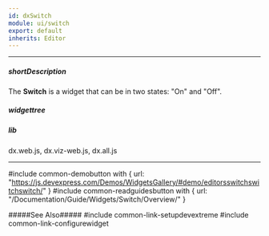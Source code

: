 ```yaml
---
id: dxSwitch
module: ui/switch
export: default
inherits: Editor
---
```

---
##### shortDescription
The **Switch** is a widget that can be in two states: "On" and "Off".

##### widgettree

##### lib
dx.web.js, dx.viz-web.js, dx.all.js

---
#include common-demobutton with {
    url: "https://js.devexpress.com/Demos/WidgetsGallery/#demo/editorsswitchswitchswitch/"
}
#include common-readguidesbutton with {
    url: "/Documentation/Guide/Widgets/Switch/Overview/"
}

#####See Also#####
#include common-link-setupdevextreme
#include common-link-configurewidget